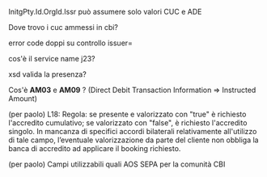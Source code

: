 InitgPty.Id.OrgId.Issr può assumere solo valori CUC e ADE

Dove trovo i cuc ammessi in cbi?

error code doppi su controllo issuer=

cos'è il service name j23?

xsd valida la presenza?

Cos'è **AM03** e **AM09** ? (Direct Debit Transaction Information => Instructed Amount)

(per paolo)
L18: 
Regola: se presente e valorizzato con "true" è richiesto l'accredito cumulativo; se valorizzato con "false", è richiesto l'accredito singolo.
In mancanza di specifici accordi bilaterali relativamente all'utilizzo di tale campo, l’eventuale valorizzazione da parte del cliente non obbliga la banca di accredito ad applicare il booking richiesto.


(per paolo)
Campi utilizzabili quali AOS SEPA per la comunità CBI
